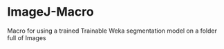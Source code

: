 # ImageJ-Macro
Macro for using a trained Trainable Weka segmentation model on a folder full of Images
